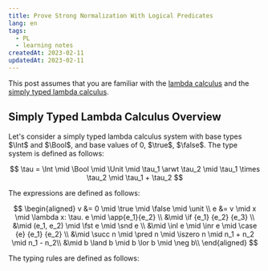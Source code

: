 ```yaml
---
title: Prove Strong Normalization With Logical Predicates
lang: en
tags: 
  - PL 
  - learning notes
createdAt: 2023-02-11
updatedAt: 2023-02-11
---
```


This post assumes that you are familiar with the [lambda calculus](https://en.wikipedia.org/wiki/Lambda_calculus) and the [simply typed lambda calculus](https://en.wikipedia.org/wiki/Simply_typed_lambda_calculus).

## Simply Typed Lambda Calculus Overview 

Let's consider a simply typed lambda calculus system with base types $\Int$ and $\Bool$, and base values of $0$, $\true$, $\false$. The type system is defined as follows:

$$
\tau = \Int \mid \Bool \mid \Unit \mid \tau_1 \arwt \tau_2 \mid \tau_1 \times \tau_2 \mid \tau_1 + \tau_2
$$

The expressions are defined as follows:

$$
\begin{aligned}
v &= 0 \mid \true \mid \false \mid \unit \\
e &= v \mid x \mid \lambda x: \tau. e \mid \app{e_1}{e_2} \\
&\mid \if {e_1} {e_2} {e_3}  \\
&\mid (e_1, e_2) \mid \fst e \mid \snd e \\
&\mid \inl e \mid \inr e \mid \case {e} {e_1} {e_2} \\
&\mid \succ n \mid \pred n \mid \iszero n \mid n_1 + n_2 \mid n_1 - n_2\\
&\mid b \land b \mid b \lor b \mid \neg b\\
\end{aligned}
$$

The typing rules are defined as follows: 
